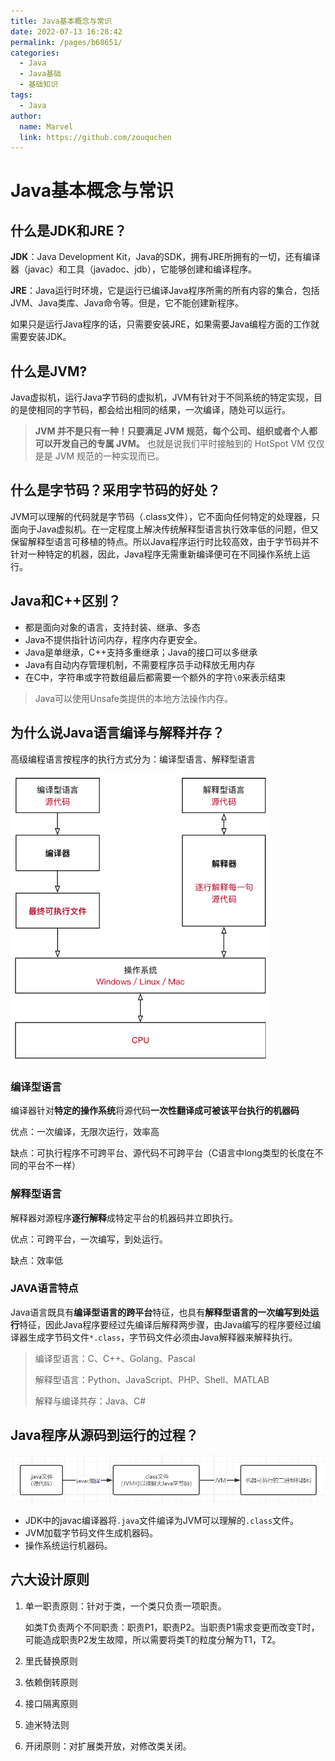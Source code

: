 ```yaml
---
title: Java基本概念与常识
date: 2022-07-13 16:28:42
permalink: /pages/b68651/
categories:
  - Java
  - Java基础
  - 基础知识
tags:
  - Java
author: 
  name: Marvel
  link: https://github.com/zouquchen
---
```

# Java基本概念与常识

## 什么是JDK和JRE？

**JDK**：Java Development Kit，Java的SDK，拥有JRE所拥有的一切，还有编译器（javac）和工具（javadoc、jdb），它能够创建和编译程序。

**JRE**：Java运行时环境，它是运行已编译Java程序所需的所有内容的集合，包括JVM、Java类库、Java命令等。但是，它不能创建新程序。

如果只是运行Java程序的话，只需要安装JRE，如果需要Java编程方面的工作就需要安装JDK。

## 什么是JVM?

Java虚拟机，运行Java字节码的虚拟机，JVM有针对于不同系统的特定实现，目的是使相同的字节码，都会给出相同的结果，一次编译，随处可以运行。

> **JVM 并不是只有一种！只要满足 JVM 规范，每个公司、组织或者个人都可以开发自己的专属 JVM。** 也就是说我们平时接触到的 HotSpot VM 仅仅是是 JVM 规范的一种实现而已。

## 什么是字节码？采用字节码的好处？

JVM可以理解的代码就是字节码（.class文件），它不面向任何特定的处理器，只面向于Java虚拟机。在一定程度上解决传统解释型语言执行效率低的问题，但又保留解释型语言可移植的特点。所以Java程序运行时比较高效，由于字节码并不针对一种特定的机器，因此，Java程序无需重新编译便可在不同操作系统上运行。

## Java和C++区别？

- 都是面向对象的语言，支持封装、继承、多态
- Java不提供指针访问内存，程序内存更安全。
- Java是单继承，C++支持多重继承；Java的接口可以多继承
- Java有自动内存管理机制，不需要程序员手动释放无用内存
- 在C中，字符串或字符数组最后都需要一个额外的字符`\0`来表示结束

> Java可以使用Unsafe类提供的本地方法操作内存。

## 为什么说Java语言编译与解释并存？

高级编程语言按程序的执行方式分为：编译型语言、解释型语言

<img src="https://raw.githubusercontent.com/zouquchen/Images/main/imgs/%E7%BC%96%E8%AF%91%E5%9E%8B%E8%AF%AD%E8%A8%80%E5%92%8C%E8%A7%A3%E9%87%8A%E5%9E%8B%E8%AF%AD%E8%A8%80.png" alt="image-20220713194521535" style="zoom:80%;" />

### 编译型语言

编译器针对**特定的操作系统**将源代码**一次性翻译成可被该平台执行的机器码**

优点：一次编译，无限次运行，效率高

缺点：可执行程序不可跨平台、源代码不可跨平台（C语言中long类型的长度在不同的平台不一样）

### 解释型语言

解释器对源程序**逐行解释**成特定平台的机器码并立即执行。

优点：可跨平台，一次编写，到处运行。

缺点：效率低

### JAVA语言特点

Java语言既具有**编译型语言的跨平台**特征，也具有**解释型语言的一次编写到处运行**特征，因此Java程序要经过先编译后解释两步骤，由Java编写的程序要经过编译器生成字节码文件`*.class`，字节码文件必须由Java解释器来解释执行。

> 编译型语言：C、C++、Golang、Pascal
>
> 解释型语言：Python、JavaScript、PHP、Shell、MATLAB
>
> 解释与编译共存：Java、C#

## Java程序从源码到运行的过程？

<img src="https://raw.githubusercontent.com/zouquchen/Images/main/imgs/Java源码到运行.png"  />

- JDK中的javac编译器将`.java`文件编译为JVM可以理解的`.class`文件。
- JVM加载字节码文件生成机器码。
- 操作系统运行机器码。

## 六大设计原则

1. 单一职责原则：针对于类，一个类只负责一项职责。

   如类T负责两个不同职责：职责P1，职责P2。当职责P1需求变更而改变T时，可能造成职责P2发生故障，所以需要将类T的粒度分解为T1，T2。

2. 里氏替换原则

3. 依赖倒转原则

4. 接口隔离原则

5. 迪米特法则

6. 开闭原则：对扩展类开放，对修改类关闭。
